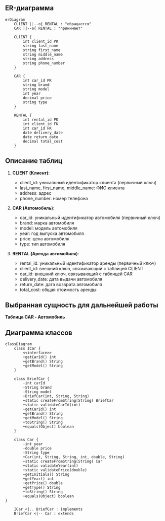 ## ER-диаграмма

```mermaid
erDiagram
    CLIENT ||--o{ RENTAL : "обращается"
    CAR ||--o{ RENTAL : "принимает"

    CLIENT {
        int client_id PK
        string last_name
        string first_name
        string middle_name
        string address
        string phone_number
    }

    CAR {
        int car_id PK
        string brand
        string model
        int year
        decimal price
        string type
    }

    RENTAL {
        int rental_id PK
        int client_id FK
        int car_id FK
        date delivery_date
        date return_date
        decimal total_cost
    }
```

## Описание таблиц

1. **CLIENT (Клиент)**:
   - client_id: уникальный идентификатор клиента (первичный ключ)
   - last_name, first_name, middle_name: ФИО клиента
   - address: адрес
   - phone_number: номер телефона

2. **CAR (Автомобиль)**:
   - car_id: уникальный идентификатор автомобиля (первичный ключ)
   - brand: марка автомобиля
   - model: модель автомобиля
   - year: год выпуска автомобиля
   - price: цена автомобиля
   - type: тип автомобиля

3. **RENTAL (Аренда автомобиля)**:
   - rental_id: уникальный идентификатор аренды (первичный ключ)
   - client_id: внешний ключ, связывающий с таблицей CLIENT
   - car_id: внешний ключ, связывающий с таблицей CAR
   - delivery_date: дата выдачи автомобиля
   - return_date: дата возврата автомобиля
   - total_cost: общая стоимость аренды

## Выбранная сущность для дальнейшей работы
**Таблица CAR - Автомобиль**

## Диаграмма классов
```mermaid
classDiagram
    class ICar {
        <<interface>>
        +getCarId() int
        +getBrand() String
        +getModel() String
    }

    class BriefCar {
        -int carId
        -String brand
        -String model
        +BriefCar(int, String, String)
        +static createFromString(String) BriefCar
        +static validateCarId(int)
        +getCarId() int
        +getBrand() String
        +getModel() String
        +toString() String
        +equals(Object) boolean
    }

    class Car {
        -int year
        -double price
        -String type
        +Car(int, String, String, int, double, String)
        +static createFromString(String) Car
        +static validateYear(int)
        +static validatePrice(double)
        +getInitials() String
        +getYear() int
        +getPrice() double
        +getType() String
        +toString() String
        +equals(Object) boolean
}

    ICar <|.. BriefCar : implements
    BriefCar <|-- Car : extends
```
